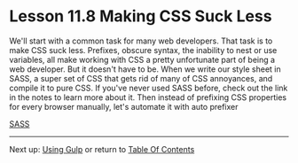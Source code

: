 # Lesson 11.8 Making CSS Suck Less

We'll start with a common task for many web developers. That task is to make CSS suck less. Prefixes, obscure syntax, the inability to nest or use variables, all make working with CSS a pretty unfortunate part of being a web developer. But it doesn't have to be. When we write our style sheet in SASS, a super set of CSS that gets rid of many of CSS annoyances, and compile it to pure CSS. If you've never used SASS before, check out the link in the notes to learn more about it. Then instead of prefixing CSS properties for every browser manually, let's automate it with auto prefixer

[SASS](http://sass-lang.com/)

- - -
Next up: [Using Gulp](ND024_Part3_Lesson11_09.md) or return to [Table Of Contents](./ND024_TableOfContents.md)
